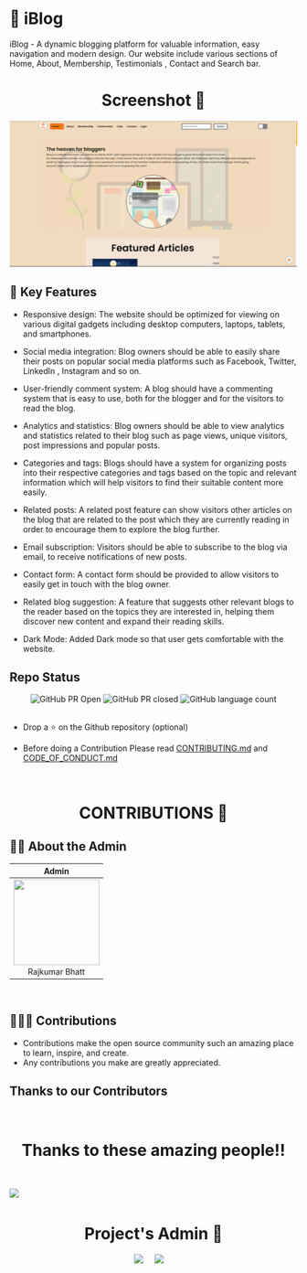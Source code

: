 
# 📜 iBlog

iBlog - A dynamic blogging platform for valuable information, easy navigation and modern design. Our website include various sections of Home, About, Membership, Testimonials , Contact and Search bar.


## <h1 align=center>Screenshot 📸</h1>

![image](img/readme.png)


## 📌 Key Features

- Responsive design: The website should be optimized for viewing on various digital gadgets including desktop computers, laptops, tablets, and smartphones.

- Social media integration: Blog owners should be able to easily share their posts on popular social media platforms such as Facebook, Twitter, LinkedIn  , Instagram and so on.

- User-friendly comment system: A blog should have a commenting system that is easy to use, both for the blogger and for the visitors to read the blog.

- Analytics and statistics: Blog owners should be able to view analytics and statistics related to their blog such as page views, unique visitors, post impressions and popular posts.

- Categories and tags: Blogs should have a system for organizing posts into their respective categories and tags based on the topic and relevant information which will help visitors to find their suitable content more easily.

- Related posts: A related post feature can show visitors other articles on the blog that are related to the post which they are currently reading in order to encourage them to explore the blog further.

- Email subscription: Visitors should be able to subscribe to the blog via email, to receive notifications of new posts.

- Contact form: A contact form should be provided to allow visitors to easily get in touch with the blog owner.

- Related blog suggestion: A feature that suggests other relevant blogs to the reader based on the topics they are interested in, helping them discover new content and expand their reading skills.

- Dark Mode: Added Dark mode so that user gets comfortable with the website.

## Repo Status

<div align="center">

![GitHub PR Open](https://img.shields.io/github/issues-pr/mrbhatt2348/iBlog?style=for-the-badge&color=aqua)
![GitHub PR closed](https://img.shields.io/github/issues-pr-closed-raw/mrbhatt2348/iBlog?style=for-the-badge&color=blue)
![GitHub language count](https://img.shields.io/github/languages/count/mrbhatt2348/iBlog?style=for-the-badge&color=brightgreen)
<br><br>

  </div>
  
 - Drop a :star: on the Github repository (optional)<br/>

- Before doing a Contribution Please read [CONTRIBUTING.md](https://github.com/mrbhatt2348/iBlog/blob/main/contributing.md) and [CODE_OF_CONDUCT.md](https://github.com/mrbhatt2348/iBlog/blob/main/CODE_OF_CONDUCT.md)

<br>


##  <h1 align=center>CONTRIBUTIONS 👏</h1>

## 🧑‍💻 About the Admin


| Admin  | 
| :----------: | 
|<a href="https://github.com/mrbhatt2348"><img src="https://avatars.githubusercontent.com/mrbhatt2348" width=150px height=150px /></a><br>Rajkumar Bhatt<br>|
<br>



## 👩🏽‍💻 Contributions

- Contributions make the open source community such an amazing place to learn, inspire, and create.
- Any contributions you make are greatly appreciated.



## Thanks to our Contributors

<br>
<div>
<h1 align="center">
 <b>Thanks to these amazing people!!</b>
<h1>
<a href="https://github.com/mrbhatt2348/iBlog/contributors">
  <img src="https://contrib.rocks/image?repo=mrbhatt2348/iBlog&&max=817" />
</a>
</div>

   

<h1 align=center> Project's Admin  🤵 </h1>

  <p align="center">
  <a href="https://github.com/mrbhatt2348/iBlog/blob/master/assets/0.png"?v=4" width="15%" /></a>
  <p align="center">
  <a target="_blank"href="https://www.linkedin.com/in/raj2348"><img src="https://img.shields.io/badge/linkedin-%230077B5.svg?&style=for-the-badge&logo=linkedin&logoColor=white" /></a>&nbsp;&nbsp;&nbsp;&nbsp;
  <a href="mr.bhatt2348@gmail.com"><img src="https://img.shields.io/badge/gmail-%23D14836.svg?&style=for-the-badge&logo=gmail&logoColor=white" /></a>&nbsp;&nbsp;&nbsp;&nbsp;

</p>
  
<br>

  
  
